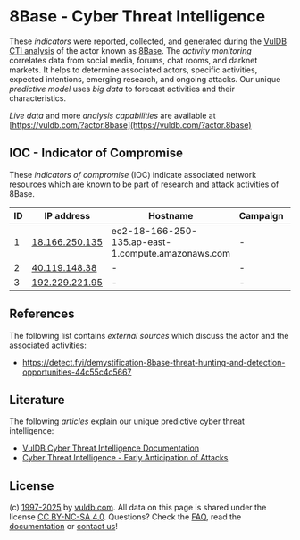 # 8Base - Cyber Threat Intelligence

These _indicators_ were reported, collected, and generated during the [VulDB CTI analysis](https://vuldb.com/?kb.cti) of the actor known as [8Base](https://vuldb.com/?actor.8base). The _activity monitoring_ correlates data from social media, forums, chat rooms, and darknet markets. It helps to determine associated actors, specific activities, expected intentions, emerging research, and ongoing attacks. Our unique _predictive model_ uses _big data_ to forecast activities and their characteristics.

_Live data_ and more _analysis capabilities_ are available at [https://vuldb.com/?actor.8base](https://vuldb.com/?actor.8base)

## IOC - Indicator of Compromise

These _indicators of compromise_ (IOC) indicate associated network resources which are known to be part of research and attack activities of 8Base.

ID | IP address | Hostname | Campaign | Confidence
-- | ---------- | -------- | -------- | ----------
1 | [18.166.250.135](https://vuldb.com/?ip.18.166.250.135) | ec2-18-166-250-135.ap-east-1.compute.amazonaws.com | - | Medium
2 | [40.119.148.38](https://vuldb.com/?ip.40.119.148.38) | - | - | High
3 | [192.229.221.95](https://vuldb.com/?ip.192.229.221.95) | - | - | High

## References

The following list contains _external sources_ which discuss the actor and the associated activities:

* https://detect.fyi/demystification-8base-threat-hunting-and-detection-opportunities-44c55c4c5667

## Literature

The following _articles_ explain our unique predictive cyber threat intelligence:

* [VulDB Cyber Threat Intelligence Documentation](https://vuldb.com/?kb.cti)
* [Cyber Threat Intelligence - Early Anticipation of Attacks](https://www.scip.ch/en/?labs.20201022)

## License

(c) [1997-2025](https://vuldb.com/?kb.changelog) by [vuldb.com](https://vuldb.com/?kb.about). All data on this page is shared under the license [CC BY-NC-SA 4.0](https://creativecommons.org/licenses/by-nc-sa/4.0/). Questions? Check the [FAQ](https://vuldb.com/?kb.faq), read the [documentation](https://vuldb.com/?kb) or [contact us](https://vuldb.com/?contact)!
